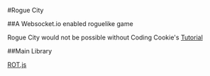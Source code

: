 #Rogue City

##A Websocket.io enabled roguelike game

Rogue City would not be possible without Coding Cookie's [Tutorial](http://www.codingcookies.com/2013/04/01/building-a-roguelike-in-javascript-part-1/)

##Main Library

[ROT.js](http://ondras.github.io/rot.js/doc/)